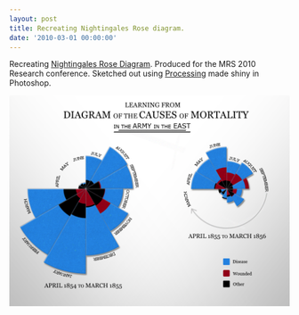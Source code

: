 ```yaml
---
layout: post
title: Recreating Nightingales Rose diagram.
date: '2010-03-01 00:00:00'
---
```


Recreating [Nightingales Rose Diagram](http://en.wikipedia.org/wiki/Florence_Nightingale#Statistics_and_sanitary_reform). Produced for the MRS 2010 Research conference. Sketched out using [Processing](http://processing.org/) made shiny in Photoshop.

![Nightingales Rose Diagram](/assets/Nightingales-Rose.png)